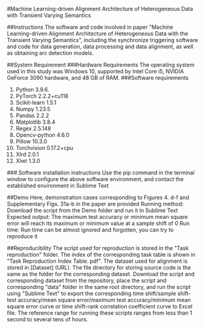 #Machine Learning-driven Alignment Architecture of Heterogeneous Data with Transient Varying Semantics

##Instructions
The software and code involved in paper "Machine Learning-driven Alignment Architecture of Heterogeneous Data with the Transient Varying Semantics", including the synchronize triggering software and code for data generation, data processing and data alignment, as well as obtaining arc detection models. 

##System Requirement
###Hardware Requirements
The operating system used in this study was Windows 10, supported by Intel Core i5, NVIDIA GeForce 3090 hardware, and 48 GB of RAM.
###Software requirements
1.	Python 3.9.6.
2.	PyTorch 2.2.2+cu118
3.	Scikit-learn 1.5.1
4.	Numpy 1.23.5
5.	Pandas 2.2.2
6.	Matplotlib 3.8.4
7.	Regex 2.5.148
8.	Opencv-python 4.6.0
9.	Pillow 10.3.0
10.	Torchvision 0.17.2+cpu
11.	Xlrd 2.0.1
12.	Xlwt 1.3.0

###.Software installation instructions
Use the pip command in the terminal window to configure the above software environment, and contact the established environment in Sublime Text

##Demo
Here, demonstration cases corresponding to Figures 4. d-f and Supplementary Figs. 31a-b in the paper are provided
Running method: Download the script from the Demo folder and run it in Sublime Text
Expected output: The maximum test accuracy or minimum mean square error will reach its maximum or minimum value at a sample shift of 0
Run time: Run time can be almost ignored and forgotten, you can try to reproduce it

##Reproducibility
The script used for reproduction is stored in the "Task reproduction" folder. The index of the corresponding task table is shown in "Task Reproduction Index Table. pdf". The dataset used for alignment is stored in [Dataset] (URL). The file directory for storing source code is the same as the folder for the corresponding dataset. Download the script and corresponding dataset from the repository, place the script and corresponding "data" folder in the same root directory, and run the script using "Sublime Text" to export the corresponding time shift/sample shift-test accuracy/mean square error/maximum test accuracy/minimum mean square error curve or time shift-rank correlation coefficient curve to Excel file. The reference range for running these scripts ranges from less than 1 second to several tens of hours.
